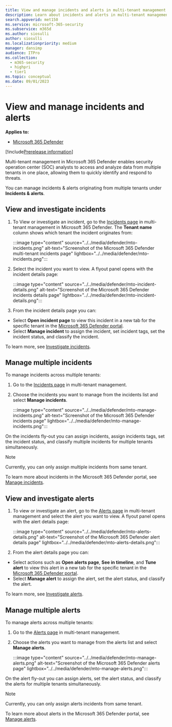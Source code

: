 ```yaml
---
title: View and manage incidents and alerts in multi-tenant management in Microsoft 365 Defender
description: Learn about incidents and alerts in multi-tenant management in Microsoft 365 Defender
search.appverid: met150
ms.service: microsoft-365-security
ms.subservice: m365d
ms.author: siosulli
author: siosulli
ms.localizationpriority: medium
manager: dansimp
audience: ITPro
ms.collection: 
  - m365-security
  - highpri
  - tier1
ms.topic: conceptual
ms.date: 09/01/2023
---
```


# View and manage incidents and alerts

**Applies to:**

- [Microsoft 365 Defender](https://go.microsoft.com/fwlink/?linkid=2118804)

[!include[Prerelease information](../../includes/prerelease.md)]

Multi-tenant management in Microsoft 365 Defender enables security operation center (SOC) analysts to access and analyze data from multiple tenants in one place, allowing them to quickly identify and respond to threats.

You can manage incidents & alerts originating from multiple tenants under **Incidents & alerts**.

## View and investigate incidents

1. To View or investigate an incident, go to the [Incidents page](https://mto.security.microsoft.com/incidents) in multi-tenant management in Microsoft 365 Defender. The **Tenant name** column shows which tenant the incident originates from:

   :::image type="content" source="../../media/defender/mto-incidents.png" alt-text="Screenshot of the Microsoft 365 Defender multi-tenant incidents page" lightbox="../../media/defender/mto-incidents.png":::

2. Select the incident you want to view. A flyout panel opens with the incident details page:

   :::image type="content" source="../../media/defender/mto-incident-details.png" alt-text="Screenshot of the Microsoft 365 Defender incidents details page" lightbox="../../media/defender/mto-incident-details.png":::

3. From the incident details page you can:

- Select **Open incident page** to view this incident in a new tab for the specific tenant in the [Microsoft 365 Defender portal](https://security.microsoft.com).
- Select **Manage incident** to assign the incident, set incident tags, set the incident status, and classify the incident.

To learn more, see [Investigate incidents](../defender-endpoint/investigate-incidents.md).

## Manage multiple incidents

To manage incidents across multiple tenants:

1. Go to the [Incidents page](https://mto.security.microsoft.com/incidents) in multi-tenant management.
2. Choose the incidents you want to manage from the incidents list and select **Manage incidents**.

   :::image type="content" source="../../media/defender/mto-manage-incidents.png" alt-text="Screenshot of the Microsoft 365 Defender incidents page" lightbox="../../media/defender/mto-manage-incidents.png":::

On the incidents fly-out you can assign incidents, assign incidents tags, set the incident status, and classify multiple incidents for multiple tenants simultaneously.

>[!Note]
> Currently, you can only assign multiple incidents from same tenant.

To learn more about incidents in the Microsoft 365 Defender portal, see [Manage incidents](../defender-endpoint/manage-incidents.md).

## View and investigate alerts

1. To view or investigate an alert, go to the [Alerts page](https://mto.security.microsoft.com/alerts) in multi-tenant management and select the alert you want to view. A flyout panel opens with the alert details page:

   :::image type="content" source="../../media/defender/mto-alerts-details.png" alt-text="Screenshot of the Microsoft 365 Defender alert details page" lightbox="../../media/defender/mto-alerts-details.png":::

2. From the alert details page you can:

- Select actions such as **Open alerts page**, **See in timeline**, and **Tune alert** to view this alert in a new tab for the specific tenant in the [Microsoft 365 Defender portal](https://security.microsoft.com).
- Select **Manage alert** to assign the alert, set the alert status, and classify the alert.

To learn more, see [Investigate alerts](../defender-endpoint/investigate-alerts.md).

## Manage multiple alerts

To manage alerts across multiple tenants:

1. Go to the [Alerts page](https://mto.security.microsoft.com/alerts) in multi-tenant management.
2. Choose the alerts you want to manage from the alerts list and select **Manage alerts**.

   :::image type="content" source="../../media/defender/mto-manage-alerts.png" alt-text="Screenshot of the Microsoft 365 Defender alerts page" lightbox="../../media/defender/mto-manage-alerts.png":::

On the alert fly-out you can assign alerts, set the alert status, and classify the alerts for multiple tenants simultaneously.

>[!Note]
> Currently, you can only assign alerts incidents from same tenant.

To learn more about alerts in the Microsoft 365 Defender portal, see [Manage alerts](../defender-endpoint/manage-alerts.md).
